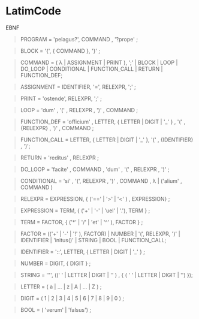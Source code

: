 # LatimCode


EBNF


> PROGRAM = 'pelagus?', COMMAND , '?prope' ;

> BLOCK = '{', { COMMAND }, '}' ;

> COMMAND = ( λ | ASSIGNMENT | PRINT ), ';' | BLOCK | LOOP | DO_LOOP | CONDITIONAL | FUNCTION_CALL | RETURN | FUNCTION_DEF;

> ASSIGNMENT = IDENTIFIER, '=', RELEXPR, ';' ;

> PRINT = 'ostende', RELEXPR, ';' ;

> LOOP = 'dum' , '(' , RELEXPR , ')' , COMMAND ;

> FUNCTION_DEF = 'officium' , LETTER, { LETTER | DIGIT | '_' } , '('  , {RELEXPR}  , ')' , COMMAND ;

> FUNCTION_CALL = LETTER, { LETTER | DIGIT | '_' }, '('  , {IDENTIFIER}  , ')';

> RETURN = 'reditus' , RELEXPR ;

> DO_LOOP = 'facite' , COMMAND , 'dum' , '(' , RELEXPR , ')' ;

> CONDITIONAL = 'si' , '(', RELEXPR , ')' , COMMAND , λ | ('alium' , COMMAND )

> RELEXPR = EXPRESSION, { ('==' | '>' | '<' ) , EXPRESSION} ;

> EXPRESSION = TERM, { ('+' | '-' | 'uel' | '.'), TERM } ;

> TERM = FACTOR, { ('*' | '/' | 'et' | '^' ), FACTOR } ;

> FACTOR = (('+' | '-' | '!' ), FACTOR) | NUMBER | '(', RELEXPR, ')' | IDENTIFIER | 'initus()' | STRING | BOOL | 
FUNCTION_CALL;

> IDENTIFIER = '::', LETTER, { LETTER | DIGIT | '_' } ;

> NUMBER = DIGIT, { DIGIT } ;

> STRING = '"', ((' ' | LETTER | DIGIT | '' ) , { ( ' ' | LETTER | DIGIT | '') });

> LETTER = ( a | ... | z | A | ... | Z ) ;

> DIGIT = ( 1 | 2 | 3 | 4 | 5 | 6 | 7 | 8 | 9 | 0 ) ;

> BOOL = ( 'verum' | 'falsus') ;
